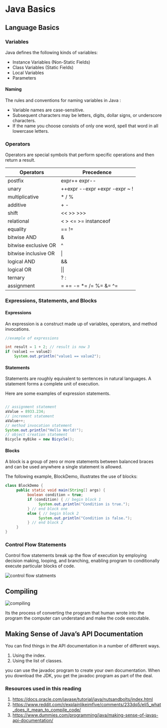 # Java Basics

## Language Basics

### Variables

Java  defines the following kinds of variables:

* Instance Variables (Non-Static Fields)
* Class Variables (Static Fields)
* Local Variables
* Parameters

#### Naming

The rules and conventions for naming variables in  Java :

* Variable names are case-sensitive.
* Subsequent characters may be letters, digits, dollar signs, or underscore characters.
* If the name you choose consists of only one word, spell that word in all lowercase letters.

### Operators

Operators are special symbols that perform specific operations and then return a result.

| Operators            | Precedence                    |
| -------------------- | ----------------------------- |
| postfix              | expr++ expr--                 |
| unary                | ++expr --expr +expr -expr ~ ! |
| multiplicative       | \* / %                        |
| additive             | + -                           |
| shift                | << >> >>>                     |
| relational           | < > <= >= instanceof          |
| equality             | == !=                         |
| bitwise AND          | &                             |
| bitwise exclusive OR | ^                             |
| bitwise inclusive OR | \|                            |
| logical AND          | &&                            |
| logical OR           | \|\|                          |
| ternary              | ? :                           |
| assignment           | = += -= \*= /= %= &= ^=       |

### Expressions, Statements, and Blocks

#### Expressions

An expression is a construct made up of variables, operators, and method invocations.

```java
//example of expressions

int result = 1 + 2; // result is now 3
if (value1 == value2) 
    System.out.println("value1 == value2");

```

#### Statements

Statements are roughly equivalent to sentences in natural languages. A statement forms a complete unit of execution.

 Here are some examples of expression statements.

```java

// assignment statement
aValue = 8933.234;
// increment statement
aValue++;
// method invocation statement
System.out.println("Hello World!");
// object creation statement
Bicycle myBike = new Bicycle();
```

#### Blocks

A block is a group of zero or more statements between balanced braces and can be used anywhere a single statement is allowed.

The following example, BlockDemo, illustrates the use of blocks:

```java
class BlockDemo {
     public static void main(String[] args) {
          boolean condition = true;
          if (condition) { // begin block 1
               System.out.println("Condition is true.");
          } // end block one
          else { // begin block 2
               System.out.println("Condition is false.");
          } // end block 2
     }
}
```

### Control Flow Statements

 Control flow statements break up the flow of execution by employing decision making, looping, and branching, enabling  program to conditionally execute particular blocks of code.

![control flow statments](https://1.bp.blogspot.com/-CPYEexud4bY/XbgOqC_PPdI/AAAAAAAADKg/i7XJ_xqEYFM_7Yw0eZq6dFhDaub1s0c-gCLcBGAsYHQ/s1600/java-control-flow-statement.png)

## Compiling

![compiling](https://miro.medium.com/max/1000/1*Qbm5_d5EYIbYa1-jN4JmSg.jpeg)

Its the process of converting the program that human wrote into the program the computer can understand and make the code executable.

## Making Sense of Java’s API Documentation

You can find things in the API documentation in a number of different ways.

1. Using the index.
2. Using the list of classes.

you can use the javadoc program to create your own documentation. When you download the JDK, you get the javadoc program as part of the deal.

### Resources used in this reading

1. <https://docs.oracle.com/javase/tutorial/java/nutsandbolts/index.html>
2. <https://www.reddit.com/r/explainlikeimfive/comments/233dq5/eli5_what_does_it_mean_to_compile_code/>
3. <https://www.dummies.com/programming/java/making-sense-of-javas-api-documentation/>
